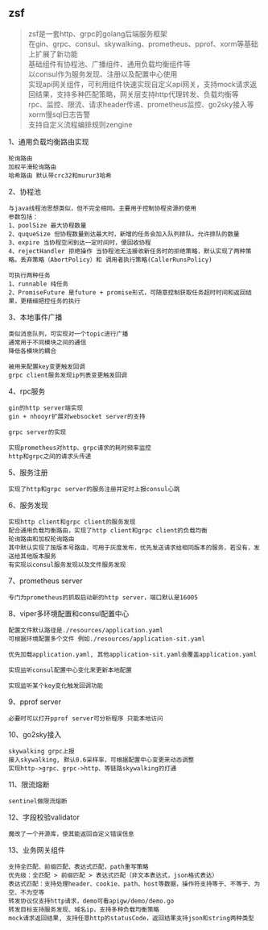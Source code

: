 zsf
---
> zsf是一套http、grpc的golang后端服务框架  
> 在gin、grpc、consul、skywalking、prometheus、pprof、xorm等基础上扩展了新功能  
> 基础组件有协程池、广播组件、通用负载均衡组件等  
> 以consul作为服务发现、注册以及配置中心使用  
> 实现api网关组件，可利用组件快速实现自定义api网关，支持mock请求返回结果，支持多种匹配策略，网关层支持http代理转发、负载均衡等  
> rpc、监控、限流、请求header传递、prometheus监控、go2sky接入等  
> xorm慢sql日志告警  
> 支持自定义流程编排规则zengine
>
1、通用负载均衡路由实现

```
轮询路由
加权平滑轮询路由
哈希路由 默认带crc32和murur3哈希
```

2、协程池

```
与java线程池思想类似，但不完全相同。主要用于控制协程资源的使用
参数包括：
1、poolSize 最大协程数量
2、ququeSize 但协程数量到达最大时，新增的任务会加入队列排队，允许排队的数量
3、expire 当协程空闲到达一定时间时，便回收协程
4、rejectHandler 拒绝操作 当协程池无法接收新任务时的拒绝策略，默认实现了两种策略。丢弃策略（AbortPolicy）和 调用者执行策略(CallerRunsPolicy)

可执行两种任务
1、runnable 纯任务 
2、PromiseFuture 是future + promise形式，可随意控制获取任务超时时间和返回结果，更精细把控任务的执行
```

3、本地事件广播

```
类似消息队列，可实现对一个topic进行广播
通常用于不同模块之间的通信
降低各模块的耦合

被用来配置key变更触发回调
grpc client服务发现ip列表变更触发回调
```

4、rpc服务

```
gin的http server端实现
gin + nhooyr扩展对websocket server的支持

grpc server的实现

实现prometheus对http、grpc请求的耗时频率监控
http和grpc之间的请求头传递
```

5、服务注册

```
实现了http和grpc server的服务注册并定时上报consul心跳
```

6、服务发现

```
实现http client和grpc client的服务发现  
配合通用负载均衡路由，实现了http client和grpc client的负载均衡  
轮询路由和加权轮询路由  
其中默认实现了按版本号路由，可用于灰度发布，优先发送请求给相同版本的服务，若没有，发送给其他版本服务
有实现以consul服务发现以及文件服务发现
```

7、prometheus server

```
专门为prometheus的抓取启动新的http server，端口默认是16005
```

8、viper多环境配置和consul配置中心

```
配置文件默认路径是./resources/application.yaml
可根据环境配置多个文件 例如./resources/application-sit.yaml

优先加载application.yaml, 其他application-sit.yaml会覆盖application.yaml

实现监听consul配置中心变化来更新本地配置

实现监听某个key变化触发回调功能
```

9、pprof server

```
必要时可以打开pprof server可分析程序 只能本地访问
```

10、go2sky接入

```
skywalking grpc上报
接入skywalking, 默认0.6采样率，可根据配置中心变更来动态调整
实现http->grpc、grpc->http、等链路skywalking的打通
```

11、限流熔断

```
sentinel做限流熔断
```

12、字段校验validator

```
魔改了一个开源库，使其能返回自定义错误信息
```

13、业务网关组件

```
支持全匹配、前缀匹配、表达式匹配，path重写策略
优先级：全匹配 > 前缀匹配 > 表达式匹配（非文本表达式，json格式表达）
表达式匹配：支持处理header、cookie、path、host等数据，操作符支持等于、不等于、为空、不为空等
转发协议仅支持http请求，demo可看apigw/demo/demo.go
转发目标支持服务发现、域名ip，支持多种负载均衡策略
mock请求返回结果, 支持任意http的statusCode，返回结果支持json和string两种类型
```
